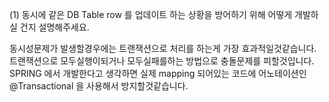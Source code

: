 (1) 동시에 같은 DB Table row 를 업데이트 하는 상황을 방어하기 위해 어떻게 개발하실 건지 설명해주세요.

동시성문제가 발생할경우에는 트랜잭션으로 처리를 하는게 가장 효과적일것같습니다.
트랜잭션으로 모두실행이되거나 모두실패를하는 방법으로 충돌문제를 피할것입니다.
SPRING 에서 개발한다고 생각하면 실제 mapping 되어있는 코드에 어노테이션인 @Transactional 을 사용해서 방지할것같습니다.
